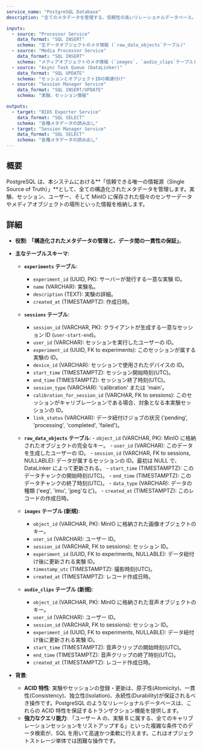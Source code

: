 ```yaml
---
service_name: "PostgreSQL Database"
description: "全てのメタデータを管理する、信頼性の高いリレーショナルデータベース。"

inputs:
  - source: "Processor Service"
    data_format: "SQL INSERT"
    schema: "生データオブジェクトのメタ情報 (`raw_data_objects`テーブル)"
  - source: "Media Processor Service"
    data_format: "SQL INSERT"
    schema: "メディアオブジェクトのメタ情報 (`images`, `audio_clips`テーブル)"
  - source: "Async Task Queue (DataLinker)"
    data_format: "SQL UPDATE"
    schema: "セッションとオブジェクトIDの関連付け"
  - source: "Session Manager Service"
    data_format: "SQL INSERT/UPDATE"
    schema: "実験、セッション情報"

outputs:
  - target: "BIDS Exporter Service"
    data_format: "SQL SELECT"
    schema: "各種メタデータの読み出し"
  - target: "Session Manager Service"
    data_format: "SQL SELECT"
    schema: "各種メタデータの読み出し"
---
```


## 概要

PostgreSQL は、本システムにおける**「信頼できる唯一の情報源（Single Source of Truth）」**として、全ての構造化されたメタデータを管理します。実験、セッション、ユーザー、そして MinIO に保存された個々のセンサーデータやメディアオブジェクトの場所といった情報を格納します。

## 詳細

- **役割**: **「構造化されたメタデータの管理と、データ間の一貫性の保証」**。

- **主なテーブルスキーマ**:

  - **`experiments` テーブル**:

    - `experiment_id` (UUID, PK): サーバーが発行する一意な実験 ID。
    - `name` (VARCHAR): 実験名。
    - `description` (TEXT): 実験の詳細。
    - `created_at` (TIMESTAMPTZ): 作成日時。

  - **`sessions` テーブル**:

    - `session_id` (VARCHAR, PK): クライアントが生成する一意なセッション ID (`user-start-end`)。
    - `user_id` (VARCHAR): セッションを実行したユーザーの ID。
    - `experiment_id` (UUID, FK to experiments): このセッションが属する実験の ID。
    - `device_id` (VARCHAR): セッションで使用されたデバイスの ID。
    - `start_time` (TIMESTAMPTZ): セッション開始時刻(UTC)。
    - `end_time` (TIMESTAMPTZ): セッション終了時刻(UTC)。
    - `session_type` (VARCHAR): 'calibration' または 'main'。
    - `calibration_for_session_id` (VARCHAR, FK to sessions): このセッションがキャリブレーションである場合、対象となる本実験セッションの ID。
    - `link_status` (VARCHAR): データ紐付けジョブの状況 ('pending', 'processing', 'completed', 'failed')。

  - **`raw_data_objects` テーブル**: - `object_id` (VARCHAR, PK): MinIO に格納されたオブジェクトの完全なキー。 - `user_id` (VARCHAR): このデータを生成したユーザーの ID。 - `session_id` (VARCHAR, FK to sessions, NULLABLE): データが属するセッションの ID。最初は NULL で、DataLinker によって更新される。 - `start_time` (TIMESTAMPTZ): このデータチャンクの開始時刻(UTC)。 - `end_time` (TIMESTAMPTZ): このデータチャンクの終了時刻(UTC)。 - `data_type` (VARCHAR): データの種類 ('eeg', 'imu', 'jpeg'など)。 - `created_at` (TIMESTAMPTZ): このレコードの作成日時。

  - **`images` テーブル (新規)**:

    - `object_id` (VARCHAR, PK): MinIO に格納された画像オブジェクトのキー。
    - `user_id` (VARCHAR): ユーザー ID。
    - `session_id` (VARCHAR, FK to sessions): セッション ID。
    - `experiment_id` (UUID, FK to experiments, NULLABLE): データ紐付け後に更新される実験 ID。
    - `timestamp_utc` (TIMESTAMPTZ): 撮影時刻(UTC)。
    - `created_at` (TIMESTAMPTZ): レコード作成日時。

  - **`audio_clips` テーブル (新規)**:
    - `object_id` (VARCHAR, PK): MinIO に格納された音声オブジェクトのキー。
    - `user_id` (VARCHAR): ユーザー ID。
    - `session_id` (VARCHAR, FK to sessions): セッション ID。
    - `experiment_id` (UUID, FK to experiments, NULLABLE): データ紐付け後に更新される実験 ID。
    - `start_time` (TIMESTAMPTZ): 音声クリップの開始時刻(UTC)。
    - `end_time` (TIMESTAMPTZ): 音声クリップの終了時刻(UTC)。
    - `created_at` (TIMESTAMPTZ): レコード作成日時。

- **背景**:
  - **ACID 特性**: 実験やセッションの登録・更新は、原子性(Atomicity)、一貫性(Consistency)、独立性(Isolation)、永続性(Durability)が保証されるべき操作です。PostgreSQL のようなリレーショナルデータベースは、これらの ACID 特性を保証するトランザクション機能を提供します。
  - **強力なクエリ能力**: 「ユーザー A の、実験 B に属する、全てのキャリブレーションセッションをリストアップする」といった複雑な条件でのデータ検索が、SQL を用いて高速かつ柔軟に行えます。これはオブジェクトストレージ単体では困難な操作です。
